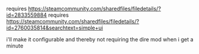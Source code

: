 requires https://steamcommunity.com/sharedfiles/filedetails/?id=2833559884
requires https://steamcommunity.com/sharedfiles/filedetails/?id=2760035814&searchtext=simple+ui

i'll make it configurable and thereby not requiring the dire mod when i get a minute
